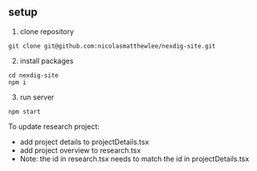 ## setup

1. clone repository

```shell
git clone git@github.com:nicolasmatthewlee/nexdig-site.git
```

2. install packages

```shell
cd nexdig-site
npm i
```

3. run server

```shell
npm start
```


To update research project:
- add project details to projectDetails.tsx
- add project overview to research.tsx
- Note: the id in research.tsx needs to match the id in projectDetails.tsx